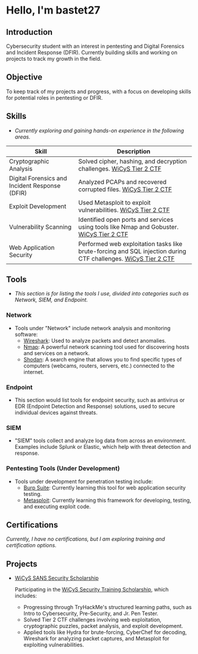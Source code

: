 # Hello, I'm bastet27

## Introduction
Cybersecurity student with an interest in pentesting and Digital Forensics and Incident Response (DFIR). Currently building skills and working on projects to track my growth in the field.

## Objective
To keep track of my projects and progress, with a focus on developing skills for potential roles in pentesting or DFIR.

## Skills
- *Currently exploring and gaining hands-on experience in the following areas.*

| Skill                                | Description                                                                                   |
|--------------------------------------|-----------------------------------------------------------------------------------------------|
| Cryptographic Analysis               | Solved cipher, hashing, and decryption challenges. [WiCyS Tier 2 CTF](https://github.com/bastet27/Tier2-WiCys-CTF-2024)                      |
| Digital Forensics and Incident Response (DFIR) | Analyzed PCAPs and recovered corrupted files. [WiCyS Tier 2 CTF](https://github.com/bastet27/Tier2-WiCys-CTF-2024)                           |
| Exploit Development                  | Used Metasploit to exploit vulnerabilities. [WiCyS Tier 2 CTF](https://github.com/bastet27/Tier2-WiCys-CTF-2024)                            |
| Vulnerability Scanning               | Identified open ports and services using tools like Nmap and Gobuster. [WiCyS Tier 2 CTF](https://github.com/bastet27/Tier2-WiCys-CTF-2024) |
| Web Application Security             | Performed web exploitation tasks like brute-forcing and SQL injection during CTF challenges. [WiCyS Tier 2 CTF](https://github.com/bastet27/Tier2-WiCys-CTF-2024) |



## Tools
- *This section is for listing the tools I use, divided into categories such as Network, SIEM, and Endpoint.*

### Network
- Tools under "Network" include network analysis and monitoring software:
  - [Wireshark](https://www.wireshark.org/): Used to analyze packets and detect anomalies.
  - [Nmap](https://nmap.org/): A powerful network scanning tool used for discovering hosts and services on a network.
  - [Shodan](https://www.shodan.io/): A search engine that allows you to find specific types of computers (webcams, routers, servers, etc.) connected to the internet.

### Endpoint
- This section would list tools for endpoint security, such as antivirus or EDR (Endpoint Detection and Response) solutions, used to secure individual devices against threats.

### SIEM
- "SIEM" tools collect and analyze log data from across an environment. Examples include Splunk or Elastic, which help with threat detection and response.

### Pentesting Tools (Under Development)
- Tools under development for penetration testing include:
  - [Burp Suite](https://portswigger.net/burp): Currently learning this tool for web application security testing.
  - [Metasploit](https://www.metasploit.com/): Currently learning this framework for developing, testing, and executing exploit code.

## Certifications
*Currently, I have no certifications, but I am exploring training and certification options.*

## Projects
- [WiCyS SANS Security Scholarship](https://github.com/bastet27/Tier2-WiCys-CTF-2024)

  Participating in the [WiCyS Security Training Scholarship](https://www.wicys.org/benefits/security-training-scholarship/), which includes:  
  - Progressing through TryHackMe's structured learning paths, such as Intro to Cybersecurity, Pre-Security, and Jr. Pen Tester.  
  - Solved Tier 2 CTF challenges involving web exploitation, cryptographic puzzles, packet analysis, and exploit development.  
  - Applied tools like Hydra for brute-forcing, CyberChef for decoding, Wireshark for analyzing packet captures, and Metasploit for exploiting vulnerabilities.

